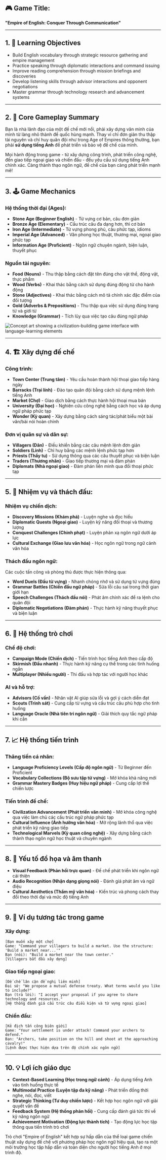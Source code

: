 ## 🎮 Game Title:

**"Empire of English: Conquer Through Communication"**

---

## 1. 🎯 Learning Objectives

- Build English vocabulary through strategic resource gathering and empire management
- Practice speaking through diplomatic interactions and command issuing
- Improve reading comprehension through mission briefings and discoveries
- Develop listening skills through advisor interactions and opponent negotiations
- Master grammar through technology research and advancement systems

---

## 2. 🧠 Core Gameplay Summary

Bạn là nhà lãnh đạo của một đế chế mới nổi, phải xây dựng văn minh của mình từ làng nhỏ thành đế quốc hùng mạnh. Thay vì chỉ đơn giản thu thập tài nguyên và chỉ huy quân đội như trong Age of Empires thông thường, bạn phải **sử dụng tiếng Anh** để phát triển và bảo vệ đế chế của mình.

Mọi hành động trong game - từ xây dựng công trình, phát triển công nghệ, đến giao tiếp ngoại giao và chiến đấu - đều yêu cầu sử dụng tiếng Anh chính xác. Càng thành thạo ngôn ngữ, đế chế của bạn càng phát triển mạnh mẽ!

---

## 3. 🕹️ Game Mechanics

### Hệ thống thời đại (Ages):

- **Stone Age (Beginner English)** - Từ vựng cơ bản, câu đơn giản
- **Bronze Age (Elementary)** - Cấu trúc câu đa dạng hơn, thì cơ bản
- **Iron Age (Intermediate)** - Từ vựng phong phú, câu phức tạp, idioms
- **Imperial Age (Advanced)** - Văn phong học thuật, thương mại, ngoại giao phức tạp
- **Information Age (Proficient)** - Ngôn ngữ chuyên ngành, biện luận, thuyết phục

### Nguồn tài nguyên:

- **Food (Nouns)** - Thu thập bằng cách đặt tên đúng cho vật thể, động vật, thực phẩm
- **Wood (Verbs)** - Khai thác bằng cách sử dụng đúng động từ cho hành động
- **Stone (Adjectives)** - Khai thác bằng cách mô tả chính xác đặc điểm của đối tượng
- **Gold (Adverbs & Prepositions)** - Thu thập qua việc sử dụng đúng trạng từ và giới từ
- **Knowledge (Grammar)** - Tích lũy qua việc tạo câu đúng ngữ pháp

![Concept art showing a civilization-building game interface with language-learning elements](attachment:None)

---

## 4. 🏗️ Xây dựng đế chế

### Công trình:

- **Town Center (Trung tâm)** - Yêu cầu hoàn thành hội thoại giao tiếp hàng ngày
- **Barracks (Trại lính)** - Đào tạo quân đội bằng cách sử dụng mệnh lệnh tiếng Anh
- **Market (Chợ)** - Giao dịch bằng cách thực hành hội thoại mua bán
- **University (Đại học)** - Nghiên cứu công nghệ bằng cách học và áp dụng ngữ pháp phức tạp
- **Wonder (Kỳ quan)** - Xây dựng bằng cách sáng tác/phát biểu một bài văn/bài nói hoàn chỉnh

### Đơn vị quân sự và dân sự:

- **Villagers (Dân)** - Điều khiển bằng các câu mệnh lệnh đơn giản
- **Soldiers (Lính)** - Chỉ huy bằng các mệnh lệnh phức tạp hơn
- **Priests (Thầy tu)** - Sử dụng thông qua các câu thuyết phục và biện luận
- **Traders (Thương nhân)** - Giao tiếp thương mại và đàm phán
- **Diplomats (Nhà ngoại giao)** - Đàm phán liên minh qua đối thoại phức tạp

---

## 5. 📝 Nhiệm vụ và thách đấu:

### Nhiệm vụ chiến dịch:

- **Discovery Missions (Khám phá)** - Luyện nghe và đọc hiểu
- **Diplomatic Quests (Ngoại giao)** - Luyện kỹ năng đối thoại và thương lượng
- **Conquest Challenges (Chinh phạt)** - Luyện phản xạ ngôn ngữ dưới áp lực
- **Cultural Exchange (Giao lưu văn hóa)** - Học ngôn ngữ trong ngữ cảnh văn hóa

### Thách đấu ngôn ngữ:

Các cuộc tấn công và phòng thủ được thực hiện thông qua:
- **Word Duels (Đấu từ vựng)** - Nhanh chóng nhớ và sử dụng từ vựng đúng
- **Grammar Battles (Chiến đấu ngữ pháp)** - Sửa lỗi câu sai trong thời gian giới hạn
- **Speech Challenges (Thách đấu nói)** - Phát âm chính xác để ra lệnh cho quân đội
- **Diplomatic Negotiations (Đàm phán)** - Thực hành kỹ năng thuyết phục và biện luận

---

## 6. 🧩 Hệ thống trò chơi

### Chế độ chơi:

- **Campaign Mode (Chiến dịch)** - Tiến trình học tiếng Anh theo cấp độ
- **Skirmish (Đấu nhanh)** - Thực hành kỹ năng cụ thể trong các tình huống ngắn
- **Multiplayer (Nhiều người)** - Thi đấu và hợp tác với người học khác

### AI và hỗ trợ:

- **Advisors (Cố vấn)** - Nhân vật AI giúp sửa lỗi và gợi ý cách diễn đạt
- **Scouts (Trinh sát)** - Cung cấp từ vựng và cấu trúc câu phù hợp cho tình huống
- **Language Oracle (Nhà tiên tri ngôn ngữ)** - Giải thích quy tắc ngữ pháp khi cần

---

## 7. 📈 Hệ thống tiến trình

### Thăng tiến cá nhân:

- **Language Proficiency Levels (Cấp độ ngôn ngữ)** - Từ Beginner đến Proficient
- **Vocabulary Collections (Bộ sưu tập từ vựng)** - Mở khóa khả năng mới
- **Grammar Mastery Badges (Huy hiệu ngữ pháp)** - Cung cấp lợi thế chiến lược

### Tiến trình đế chế:

- **Civilization Advancement (Phát triển văn minh)** - Mở khóa công nghệ qua việc làm chủ các cấu trúc ngữ pháp phức tạp
- **Cultural Influence (Ảnh hưởng văn hóa)** - Mở rộng lãnh thổ qua việc phát triển kỹ năng giao tiếp
- **Technological Marvels (Kỳ quan công nghệ)** - Xây dựng bằng cách thành thạo ngôn ngữ học thuật và chuyên ngành

---

## 8. 🎨 Yếu tố đồ họa và âm thanh

- **Visual Feedback (Phản hồi trực quan)** - Đế chế phát triển khi ngôn ngữ cải thiện
- **Audio Recognition (Nhận dạng giọng nói)** - Đánh giá phát âm và ngữ điệu
- **Cultural Aesthetics (Thẩm mỹ văn hóa)** - Kiến trúc và phong cách thay đổi theo thời đại và mức độ tiếng Anh

---

## 9. 🔄 Ví dụ tương tác trong game

### Xây dựng:
```
[Bạn muốn xây một chợ]
Game: "Command your villagers to build a market. Use the structure: 'Build a market near...'"
Bạn (nói): "Build a market near the town center."
[Villagers bắt đầu xây dựng]
```

### Giao tiếp ngoại giao:
```
[Đế chế lân cận đề nghị liên minh]
Đại sứ: "We propose a mutual defense treaty. What terms would you like to include?"
Bạn (trả lời): "I accept your proposal if you agree to share technology and resources."
[Hệ thống đánh giá cấu trúc câu điều kiện và từ vựng ngoại giao]
```

### Chiến đấu:
```
[Kẻ địch tấn công biên giới]
Game: "Your settlement is under attack! Command your archers to defend."
Bạn: "Archers, take position on the hill and shoot at the approaching cavalry!"
[Lệnh được thực hiện dựa trên độ chính xác ngôn ngữ]
```

---

## 10. 💡 Lợi ích giáo dục

- **Context-Based Learning (Học trong ngữ cảnh)** - Áp dụng tiếng Anh vào tình huống thực tế
- **Multimodal Practice (Luyện tập đa kỹ năng)** - Phát triển đồng thời nghe, nói, đọc, viết
- **Strategic Thinking (Tư duy chiến lược)** - Kết hợp học ngôn ngữ với giải quyết vấn đề
- **Feedback System (Hệ thống phản hồi)** - Cung cấp đánh giá tức thì về kỹ năng ngôn ngữ
- **Achievement Motivation (Động lực thành tích)** - Tạo động lực học tập thông qua tiến trình trò chơi

Trò chơi "Empire of English" kết hợp sự hấp dẫn của thể loại game chiến thuật xây dựng đế chế với phương pháp học ngôn ngữ hiệu quả, tạo ra một môi trường học tập hấp dẫn và toàn diện cho người học tiếng Anh ở mọi trình độ.